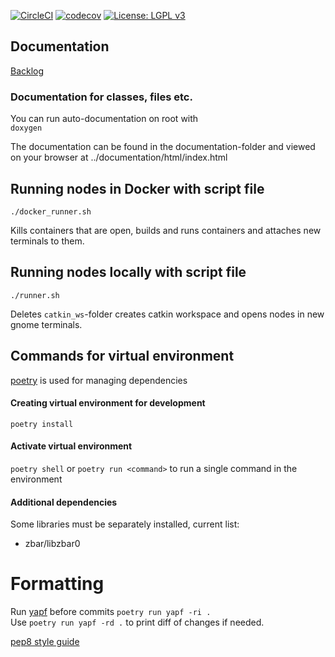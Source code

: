 [![CircleCI](https://circleci.com/gh/Konenako/Ohtuprojekti-kesa2020.svg?style=svg)](https://circleci.com/gh/Konenako/Ohtuprojekti-kesa2020) [![codecov](https://codecov.io/gh/Konenako/Ohtuprojekti-kesa2020/branch/master/graph/badge.svg)](https://codecov.io/gh/Konenako/Ohtuprojekti-kesa2020) [![License: LGPL v3](https://img.shields.io/badge/License-LGPL%20v3-blue.svg)](https://www.gnu.org/licenses/lgpl-3.0)

## Documentation

[Backlog](https://docs.google.com/spreadsheets/d/1jyyo4Vl1vxXgr6DDcG-a-Rb9Xx-2B-TYjd2KzZyrj3M)

### Documentation for classes, files etc.    

You can run auto-documentation on root with    
`doxygen`    

The documentation can be found in the documentation-folder and viewed on your browser at ../documentation/html/index.html

## Running nodes in Docker with script file

`./docker_runner.sh`

Kills containers that are open, builds and runs containers and attaches new terminals to them.

## Running nodes locally with script file

`./runner.sh`

Deletes `catkin_ws`-folder creates catkin workspace and opens nodes in new gnome terminals.


## Commands for virtual environment
[poetry](https://github.com/python-poetry/poetry) is used for managing dependencies

#### Creating virtual environment for development
`poetry install`

#### Activate virtual environment
`poetry shell`
or `poetry run <command>` to run a single command in the environment

#### Additional dependencies
Some libraries must be separately installed, current list:
 * zbar/libzbar0 

# Formatting

Run [yapf](https://github.com/google/yapf/) before commits `poetry run yapf -ri .`  
Use `poetry run yapf -rd .` to print diff of changes if needed.

[pep8 style guide](https://www.python.org/dev/peps/pep-0008/)
